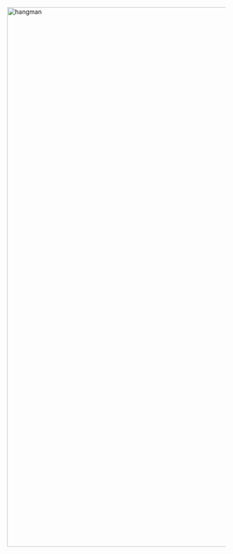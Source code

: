 
<img width="1242" alt="hangman" src="https://github.com/Zsofia-Radai/Hangman/assets/157364201/c6f1bc40-34b0-4557-96b0-7d97dd1d28a3">
